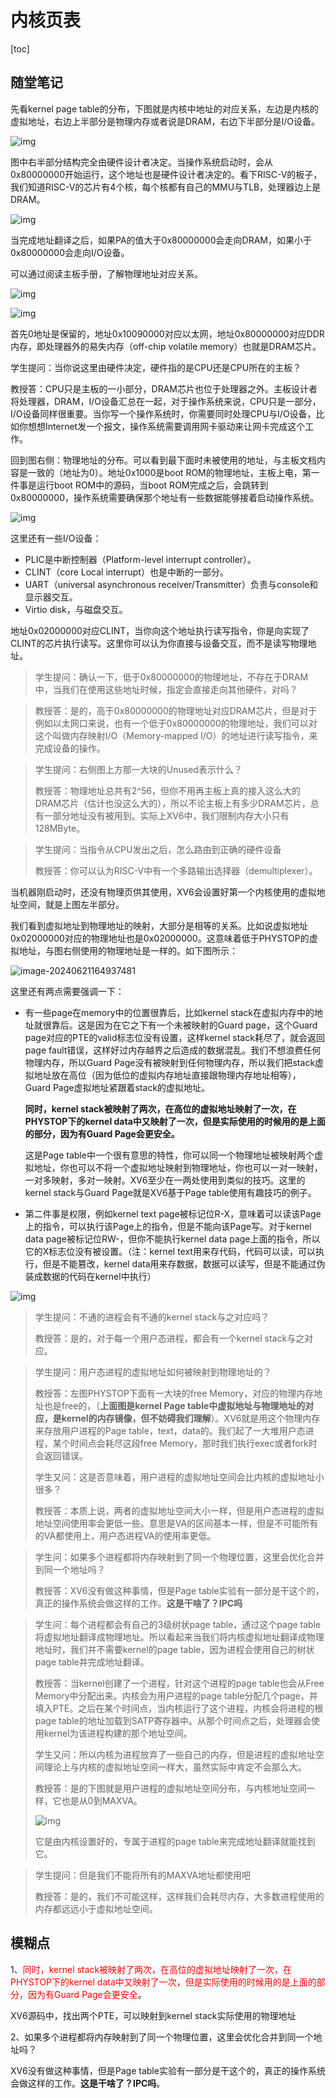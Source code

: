 # 内核页表

[toc]

## 随堂笔记

先看kernel page table的分布，下图就是内核中地址的对应关系，左边是内核的虚拟地址，右边上半部分是物理内存或者说是DRAM，右边下半部分是I/O设备。

![img](.assets/image%20(171).png)

图中右半部分结构完全由硬件设计者决定。当操作系统启动时，会从0x80000000开始运行，这个地址也是硬件设计者决定的。看下RISC-V的板子，我们知道RISC-V的芯片有4个核，每个核都有自己的MMU与TLB，处理器边上是DRAM。

![img](.assets/image%20(184).png)

当完成地址翻译之后，如果PA的值大于0x80000000会走向DRAM，如果小于0x80000000会走向I/O设备。

可以通过阅读主板手册，了解物理地址对应关系。

![img](.assets/image%20(162).png)

![img](.assets/image%20(146).png)

首先0地址是保留的，地址0x10090000对应以太网，地址0x80000000对应DDR内存，即处理器外的易失内存（off-chip volatile memory）也就是DRAM芯片。

学生提问：当你说这里由硬件决定，硬件指的是CPU还是CPU所在的主板？

教授答：CPU只是主板的一小部分，DRAM芯片也位于处理器之外。主板设计者将处理器，DRAM，I/O设备汇总在一起，对于操作系统来说，CPU只是一部分，I/O设备同样很重要。当你写一个操作系统时，你需要同时处理CPU与I/O设备，比如你想想Internet发一个报文，操作系统需要调用网卡驱动来让网卡完成这个工作。

回到图右侧：物理地址的分布。可以看到最下面时未被使用的地址，与主板文档内容是一致的（地址为0）。地址0x1000是boot ROM的物理地址，主板上电，第一件事是运行boot ROM中的源码，当boot ROM完成之后，会跳转到0x80000000，操作系统需要确保那个地址有一些数据能够接着启动操作系统。

![img](.assets/image%20(182).png)



这里还有一些I/O设备：

* PLIC是中断控制器（Platform-level interrupt controller）。
* CLINT（core Local interrupt）也是中断的一部分。
* UART（universal asynchronous receiver/Transmitter）负责与console和显示器交互。
* Virtio disk，与磁盘交互。

地址0x02000000对应CLINT，当你向这个地址执行读写指令，你是向实现了CLINT的芯片执行读写。这里你可以认为你直接与设备交互，而不是读写物理地址。

>  学生提问：确认一下，低于0x80000000的物理地址，不存在于DRAM中，当我们在使用这些地址时候，指定会直接走向其他硬件，对吗？

> 教授答：是的，高于0x80000000的物理地址对应DRAM芯片，但是对于例如以太网口来说，也有一个低于0x80000000的物理地址，我们可以对这个叫做内存映射I/O（Memory-mapped I/O）的地址进行读写指令，来完成设备的操作。

> 学生提问：右侧图上方那一大块的Unused表示什么？
>
> 教授答：物理地址总共有2^56，但你不用再主板上真的接入这么大的DRAM芯片（估计也没这么大的），所以不论主板上有多少DRAM芯片，总有一部分地址没有被用到。实际上XV6中，我们限制内存大小只有128MByte。

>学生提问：当指令从CPU发出之后，怎么路由到正确的硬件设备
>
>教授答：你可以认为RISC-V中有一个多路输出选择器（demultiplexer）。

当机器刚启动时，还没有物理页供其使用，XV6会设置好第一个内核使用的虚拟地址空间，就是上图左半部分。

我们看到虚拟地址到物理地址的映射，大部分是相等的关系。比如说虚拟地址0x02000000对应的物理地址也是0x02000000。这意味着低于PHYSTOP的虚拟地址，与图右侧使用的物理地址是一样的。如下图所示：

![image-20240621164937481](.assets/image-20240621164937481.png)

这里还有两点需要强调一下：



* 有一些page在memory中的位置很靠后，比如kernel stack在虚拟内存中的地址就很靠后。这是因为在它之下有一个未被映射的Guard page，这个Guard page对应的PTE的valid标志位没有设置，这样kernel stack耗尽了，就会返回page fault错误，这样好过内存越界之后造成的数据混乱。我们不想浪费任何物理内存，所以Guard Page没有被映射到任何物理内存，所以我们把stack虚拟地址放在高位（因为低位的虚拟内存地址直接跟物理内存地址相等），Guard Page虚拟地址紧跟着stack的虚拟地址。

  **同时，kernel stack被映射了两次，在高位的虚拟地址映射了一次，在PHYSTOP下的kernel data中又映射了一次，但是实际使用的时候用的是上面的部分，因为有Guard Page会更安全。**

  这是Page table中一个很有意思的特性，你可以同一个物理地址被映射两个虚拟地址，你也可以不将一个虚拟地址映射到物理地址，你也可以一对一映射，一对多映射，多对一映射。XV6至少在一两处使用到类似的技巧。这里的kernel stack与Guard Page就是XV6基于Page table使用有趣技巧的例子。

* 第二件事是权限，例如kernel text page被标记位R-X，意味着可以读该Page上的指令，可以执行该Page上的指令，但是不能向该Page写。对于kernel data page被标记位RW-，但你不能执行kernel data page上面的指令，所以它的X标志位没有被设置。（注：kernel text用来存代码，代码可以读，可以执行，但是不能篡改，kernel data用来存数据，数据可以读写，但是不能通过伪装成数据的代码在kernel中执行）

![img](.assets/image%20(181).png)

> 学生提问：不通的进程会有不通的kernel stack与之对应吗？
>
> 教授答：是的，对于每一个用户态进程，都会有一个kernel stack与之对应。

> 学生提问：用户态进程的虚拟地址如何被映射到物理地址的？
>
> 教授答：左图PHYSTOP下面有一大块的free Memory，对应的物理内存地址也是free的，（**上面图是kernel Page table中虚拟地址与物理地址的对应，是kernel的内存镜像，但不妨碍我们理解**）。XV6就是用这个物理内存来存放用户进程的Page table，text，data的。我们起了一大堆用户态进程，某个时间点会耗尽这段free Memory，那时我们执行exec或者fork时会返回错误。
>
> 学生又问：这是否意味着，用户进程的虚拟地址空间会比内核的虚拟地址小很多？
>
> 教授答：本质上说，两者的虚拟地址空间大小一样，但是用户态进程的虚拟地址空间使用率会更低一些。意思是VA的区间基本一样，但是不可能所有的VA都使用上，用户态进程VA的使用率更低。



>学生问：如果多个进程都将内存映射到了同一个物理位置，这里会优化合并到同一个地址吗？
>
>教授答：XV6没有做这种事情，但是Page table实验有一部分是干这个的，真正的操作系统会做这样的工作。**这是干啥了？IPC吗**



>学生问：每个进程都会有自己的3级树状page table，通过这个page table将虚拟地址翻译成物理地址。所以看起来当我们将内核虚拟地址翻译成物理地址时，我们并不需要kernel的page table，因为进程会使用自己的树状page table并完成地址翻译。
>
>教授答：当kernel创建了一个进程，针对这个进程的page table也会从Free Memory中分配出来。内核会为用户进程的page table分配几个page，并填入PTE。之后在某个时间点，当内核运行了这个进程，内核会将进程的根page table的地址加载到SATP寄存器中。从那个时间点之后，处理器会使用kernel为该进程构建的那个地址空间。
>
>学生又问：所以内核为进程放弃了一些自己的内存，但是进程的虚拟地址空间理论上与内核的虚拟地址空间一样大，虽然实际中肯定不会那么大。
>
>教授答：是的下图就是用户进程的虚拟地址空间分布，与内核地址空间一样，它也是从0到MAXVA。
>
>![img](.assets/image%20(205).png)
>
>它是由内核设置好的，专属于进程的page table来完成地址翻译就能找到它。



>学生提问：但是我们不能将所有的MAXVA地址都使用吧
>
>教授答：是的，我们不可能这样，这样我们会耗尽内存，大多数进程使用的内存都远远小于虚拟地址空间。











## 模糊点



1、<font color='red'>同时，kernel stack被映射了两次，在高位的虚拟地址映射了一次，在PHYSTOP下的kernel data中又映射了一次，但是实际使用的时候用的是上面的部分，因为有Guard Page会更安全</font>。

XV6源码中，找出两个PTE，可以映射到kernel stack实际使用的物理地址



2、如果多个进程都将内存映射到了同一个物理位置，这里会优化合并到同一个地址吗？

XV6没有做这种事情，但是Page table实验有一部分是干这个的，真正的操作系统会做这样的工作。**这是干啥了？IPC吗**。



